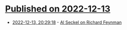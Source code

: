 # [Published on 2022-12-13](index.md)

* [2022-12-13, 20:29:18](https://news.ycombinator.com/item?id=33975273) - [Al Seckel on Richard Feynman](http://www.fotuva.org/online/frameload.htm?/online/seckel.htm)
